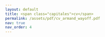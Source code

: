 ```yaml
---
layout: default
title: <span class="capitales">cv</span>
permalink: /assets/pdf/cv_armand_wayoff.pdf
nav: true
nav_order: 4
---
```


